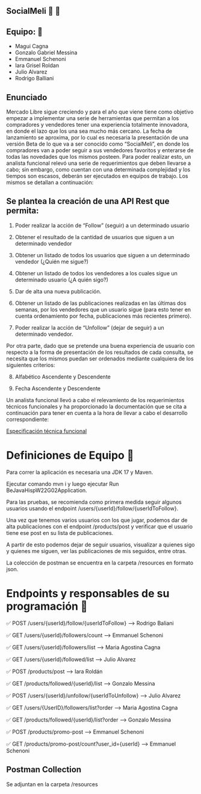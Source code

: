 ## SocialMeli 💛 🤝

## Equipo: 🚀

- Magui Cagna
- Gonzalo Gabriel Messina
- Emmanuel Schenoni
- Iara Grisel Roldan
- Julio Alvarez
- Rodrigo Balliani

## Enunciado 

Mercado Libre sigue creciendo y para el año que viene  tiene como objetivo empezar a implementar una
serie de herramientas que permitan a los compradores y vendedores tener una experiencia totalmente 
innovadora, en donde el lazo que los una sea mucho más cercano. La fecha de lanzamiento se aproxima, 
por lo cual es necesaria la presentación de una versión Beta de lo que va a ser conocido como “SocialMeli”, 
en donde los compradores van a poder seguir a sus vendedores favoritos y enterarse de todas las novedades que 
los mismos posteen. Para poder realizar esto, un analista funcional relevó una serie de requerimientos que deben 
llevarse a cabo; sin embargo, como cuentan con una determinada complejidad y los tiempos son escasos, deberán ser 
ejecutados en equipos de trabajo. Los mismos se detallan a continuación:


## Se plantea la creación de una API Rest que permita:

1) Poder realizar la acción de “Follow” (seguir) a un determinado usuario

2) Obtener el resultado de la cantidad de usuarios que siguen a un determinado vendedor

3) Obtener un listado de todos los usuarios que siguen a un determinado vendedor (¿Quién me sigue?)

4) Obtener un listado de todos los vendedores a los cuales sigue un determinado usuario (¿A quién sigo?)

5) Dar de alta una nueva publicación.

6) Obtener un listado de las publicaciones realizadas en las últimas dos semanas, por los vendedores que un usuario sigue (para esto tener en cuenta ordenamiento por fecha, publicaciones más recientes primero).

7) Poder realizar la acción de “Unfollow” (dejar de seguir) a un determinado vendedor.

Por otra parte, dado que se pretende una buena experiencia de usuario con respecto a la forma de presentación de los resultados de cada consulta, se necesita que los mismos puedan ser ordenados mediante cualquiera de los siguientes criterios:

8) Alfabético Ascendente y Descendente

9) Fecha Ascendente y Descendente



Un analista funcional llevó a cabo el relevamiento de los requerimientos técnicos funcionales y ha proporcionado la documentación que se cita a continuación para tener en cuenta a la hora de llevar a cabo el desarrollo correspondiente:

[Especificación técnica funcional](https://docs.google.com/document/d/1Q-xGaOMPij-qk_gMvcN0Sk0isbCPqjJS/preview?usp=sharing&ouid=102053688598464604438&rtpof=true&sd=true)

# Definiciones de Equipo 🤝

Para correr la aplicación es necesaria una JDK 17 y Maven. 

Ejecutar comando mvn i y luego ejecutar Run BeJavaHispW22G02Application. 

Para las pruebas, se recomienda como primera medida seguir algunos usuarios usando el endpoint /users/{userId}/follow/{userIdToFollow}.

Una vez que tenemos varios usuarios con los que jugar, podemos dar de alta publicaciones con el endpoint /products/post y verificar que el usuario tiene ese post en su lista de publicaciones. 

A partir de esto podemos dejar de seguir usuarios, visualizar a quienes sigo y quienes me siguen, ver las publicaciones de mis seguidos, entre otras.

La colección de postman se encuentra en la carpeta /resources en formato json.


# Endpoints y responsables de su programación 🦾

✅ POST /users/{userId}/follow/{userIdToFollow} --> Rodrigo Baliani

✅ GET /users/{userId}/followers/count --> Emmanuel Schenoni

✅ GET /users/{userId}/followers/list --> Maria Agostina Cagna

✅ GET /users/{userId}/followed/list --> Julio Alvarez

✅ POST /products/post --> Iara Roldán

✅ GET /products/followed/{userId}/list --> Gonzalo Messina

✅ POST /users/{userId}/unfollow/{userIdToUnfollow} --> Julio Alvarez

✅ GET /users/{UserID}/followers/list?order -->  Maria Agostina Cagna

✅ GET /products/followed/{userId}/list?order --> Gonzalo Messina

✅ POST /products/promo-post --> Emmanuel Schenoni

✅ GET /products/promo-post/count?user_id={userId} --> Emmanuel Schenoni


## Postman Collection 

Se adjuntan en la carpeta /resources
